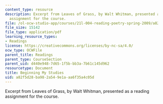 ```yaml
---
content_type: resource
description: Excerpt from Leaves of Grass, by Walt Whitman, presented as a reading
  assignment for the course.
file: /ol-ocw-studio-app/courses/21l-004-reading-poetry-spring-2009/a82f5d28ba982a549e1aaa6f35a4c05d_MIT21l004s09read03whitman.pdf
file_size: 15142
file_type: application/pdf
learning_resource_types:
- Readings
license: https://creativecommons.org/licenses/by-nc-sa/4.0/
ocw_type: OCWFile
parent_title: Readings
parent_type: CourseSection
parent_uid: d440e948-7d65-1f5b-bb3a-7b61c145d962
resourcetype: Document
title: Beginning My Studies
uid: a82f5d28-ba98-2a54-9e1a-aa6f35a4c05d
---
```

Excerpt from Leaves of Grass, by Walt Whitman, presented as a reading assignment for the course.